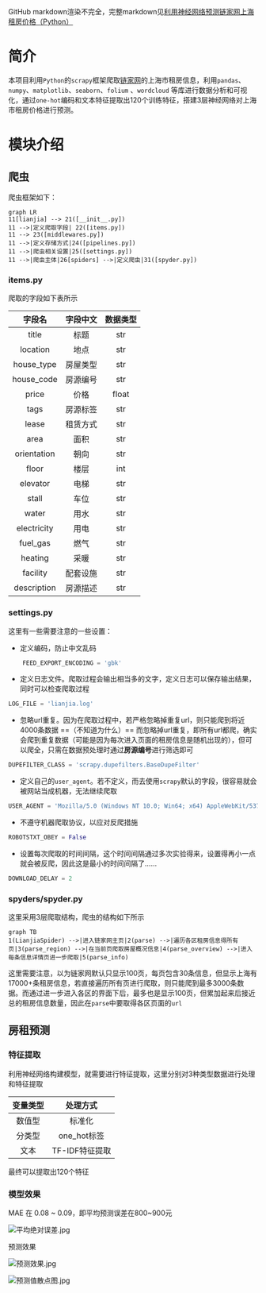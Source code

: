 GitHub markdown渲染不完全，完整markdown见[利用神经网络预测链家网上海租房价格（Python）](https://blog.csdn.net/Mai_M/article/details/110978714)

# 简介

本项目利用`Python`的`scrapy`框架爬取[链家网](https://sh.lianjia.com/zufang/)的上海市租房信息，利用`pandas`、`numpy`、`matplotlib`、`seaborn`、`folium` 、`wordcloud` 等库进行数据分析和可视化，通过`one-hot`编码和文本特征提取出120个训练特征，搭建3层神经网络对上海市租房价格进行预测。

# 模块介绍

## 爬虫

爬虫框架如下：

```mermaid
graph LR
11[lianjia] --> 21([__init__.py])
11 -->|定义爬取字段| 22([items.py])
11 --> 23([middlewares.py])
11 -->|定义存储方式|24([pipelines.py])
11 -->|爬虫相关设置|25([settings.py])
11 -->|爬虫主体|26[spiders] -->|定义爬虫|31([spyder.py])
```

### items.py

爬取的字段如下表所示

|  字段名  | 字段中文 | 数据类型 |
| :---------: | :----------: | :----------: |
|    title    |    标题    |     str     |
|  location  |    地点    |     str     |
| house_type | 房屋类型 |     str     |
| house_code | 房源编号 |     str     |
|    price    |    价格    |    float    |
|    tags    | 房源标签 |     str     |
|    lease    | 租赁方式 |     str     |
|    area    |    面积    |     str     |
| orientation |    朝向    |     str     |
|    floor    |    楼层    |     int     |
|  elevator  |    电梯    |     str     |
|    stall    |    车位    |     str     |
|    water    |    用水    |     str     |
| electricity |    用电    |     str     |
|  fuel_gas  |    燃气    |     str     |
|   heating   |    采暖    |     str     |
|  facility  | 配套设施 |     str     |
| description | 房源描述 |     str     |

### settings.py

这里有一些需要注意的一些设置：

* 定义编码，防止中文乱码

```python
	FEED_EXPORT_ENCODING = 'gbk'
```

* 定义日志文件。爬取过程会输出相当多的文字，定义日志可以保存输出结果，同时可以检查爬取过程

```python
LOG_FILE = 'lianjia.log'
```

* 忽略url重复。因为在爬取过程中，若严格忽略掉重复url，则只能爬到将近4000条数据 ==（不知道为什么）== 而忽略掉url重复，即所有url都爬，确实会爬到重复数据（可能是因为每次进入页面的租房信息是随机出现的），但可以爬全，只需在数据预处理时通过**房源编号**进行筛选即可

```python
DUPEFILTER_CLASS = 'scrapy.dupefilters.BaseDupeFilter'
```

* 定义自己的`user_agent`。若不定义，而去使用`scrapy`默认的字段，很容易就会被网站当成机器，无法继续爬取

```python
USER_AGENT = 'Mozilla/5.0 (Windows NT 10.0; Win64; x64) AppleWebKit/537.36 (KHTML, like Gecko) Chrome/86.0.4240.198 Safari/537.36'
```

* 不遵守机器爬取协议，以应对反爬措施

```python
ROBOTSTXT_OBEY = False
```

* 设置每次爬取的时间间隔，这个时间间隔通过多次实验得来，设置得再小一点就会被反爬，因此这是最小的时间间隔了……

```python
DOWNLOAD_DELAY = 2
```

### spyders/spyder.py

这里采用3层爬取结构，爬虫的结构如下所示

```mermaid
graph TB
1(LianjiaSpider) -->|进入链家网主页|2(parse) -->|遍历各区租房信息得所有页|3(parse_region) -->|在当前页爬取房屋概况信息|4(parse_overview) -->|进入每条信息详情页进一步爬取|5(parse_info)
```

这里需要注意，以为链家网默认只显示100页，每页包含30条信息，但显示上海有17000+条租房信息，若直接遍历所有页进行爬取，则只能爬到最多3000条数据。而通过进一步进入各区的界面下后，最多也是显示100页，但累加起来后接近总的租房信息数量，因此在`parse`中要取得各区页面的`url`

## 房租预测

### 特征提取

利用神经网络构建模型，就需要进行特征提取，这里分别对3种类型数据进行处理和特征提取

| 变量类型 |    处理方式    |
| :----------: | :----------------: |
|  数值型  |     标准化     |
|  分类型  |   one_hot标签   |
|    文本    | TF-IDF特征提取 |

最终可以提取出120个特征

### 模型效果

MAE 在 0.08 ~ 0.09，即平均预测误差在800~900元

![平均绝对误差.jpg](assets/20201210200330-am3srcq-平均绝对误差.jpg)

预测效果

![预测效果.jpg](assets/20201210200033-jvxxewg-预测效果.jpg)

![预测值散点图.jpg](assets/20201210200038-7qgq29g-预测值散点图.jpg)
